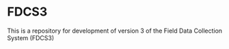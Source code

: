 # FDCS3
This is a repository for development of version 3 of the Field Data Collection System (FDCS3)

